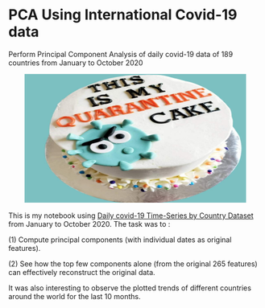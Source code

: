 # PCA Using International Covid-19 data

Perform Principal Component Analysis of daily covid-19 data of 189 countries from January to October 2020 

<p align="center"><img src="img.jpg" width = "440" height = "256"></p>

This is my notebook using [Daily covid-19 Time-Series by Country Dataset](https://datahub.io/core/covid-19#resource-time-series-19-covid-combined) from January to October 2020. 
The task was to :

(1) Compute principal components (with individual dates as original features).

(2) See how the top few components alone (from the original 265 features) can effectively reconstruct the original data.


It was also interesting to observe the plotted trends of different countries around the world for the last 10 months.
